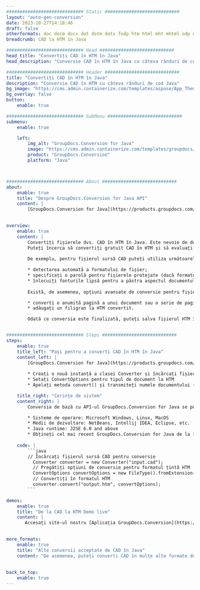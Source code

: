 ```yaml
---
############################# Static ############################
layout: "auto-gen-conversion"
date: 2023-10-27T14:18:46
draft: false
otherformats: doc docm docx dot dotm dotx fodp htm html mht mhtml odp odt otp pot potm potx pps ppsm ppsx ppt pptm pptx rtf
breadcrumb: CAD la HTM în Java

############################# Head ############################
head_title: "Convertiți CAD în HTM în Java"
head_description: "Conversie CAD în HTM în Java cu câteva rânduri de cod. Convertiți peste 160 de formate de fișiere folosind API-ul de conversie a documentelor GroupDocs pentru Java"

############################# Header ############################
title: "Convertiți CAD în HTM în Java"
description: "Conversie CAD în HTM cu câteva rânduri de cod Java"
bg_image: "https://cms.admin.containerize.com/templates/aspose/App_Themes/V3/images/bg/header1.png"
bg_overlay: false
button:
    enable: true

############################# SubMenu ############################
submenu:
    enable: true

    left:
        img_alt: "GroupDocs.Conversion for Java"
        image: "https://cms.admin.containerize.com/templates/groupdocs/images/product-logos/90x90-noborder/groupdocs-conversion-java.png"
        product: "GroupDocs.Conversion"
        platform: "Java"



############################# About ############################
about:
    enable: true
    title: "Despre GroupDocs.Conversion for Java API"
    content: |
        [GroupDocs.Conversion for Java](https://products.groupdocs.com/conversion/java/) este un API avansat de conversie a formatului de fișier pentru conversia între formate de imagini și documente populare, cum ar fi Microsoft Office, OpenDocument, PDF, HTML, e-mail, CAD. și multe altele cu doar câteva linii de cod. API-ul nativ detectează automat formatele documentelor originale și oferă multe opțiuni pentru personalizarea documentelor convertite. Împreună cu funcția de extragere a informațiilor dintr-un document, acceptă și stocarea în cache a rezultatelor conversiei pe discul local în mod implicit. Cu toate acestea, orice tip de stocare cache poate fi suportat prin implementarea interfețelor adecvate - Amazon S3, Dropbox, Google Drive, Windows Azure, Reddis sau orice altele.
    

overview:
    enable: true
    content: |
        Convertiți fișierele dvs. CAD în HTM în Java. Este nevoie de doar câteva linii de cod Java pe orice platformă la alegere, cum ar fi Windows, Linux, macOS.
        Puteți încerca să convertiți gratuit CAD în HTM și să evaluați calitatea rezultatelor conversiei. Împreună cu scripturile simple de conversie a fișierelor, puteți încerca opțiuni mai sofisticate pentru încărcarea fișierului sursă CAD și stocarea rezultatului HTM. 
        
        De exemplu, pentru fișierul sursă CAD puteți utiliza următoarele opțiuni de încărcare:

        * detectarea automată a formatului de fișier;
        * specificați o parolă pentru fișierele protejate (dacă formatul de fișier o acceptă);
        * înlocuiți fonturile lipsă pentru a păstra aspectul documentului.
        
        Există, de asemenea, opțiuni avansate de conversie pentru fișierul HTM:

        * converti o anumită pagină a unui document sau o serie de pagini;
        * adăugați un filigran la HTM convertit.

        Odată ce conversia este finalizată, puteți salva fișierul HTM în calea fișierului local sau în orice spațiu de stocare terță parte, cum ar fi FTP, Amazon S3, Google Drive, Dropbox etc. Rețineți - pentru a converti CAD la HTM, nu trebuie să instalați niciun software suplimentar, cum ar fi MS Office, Open Office, Adobe Acrobat Reader etc.


############################# Steps ############################
steps:
    enable: true
    title_left: "Pași pentru a converti CAD în HTM în Java"
    content_left: |
        [GroupDocs.Conversion for Java](https://products.groupdocs.com/conversion/java/) permite dezvoltatorilor să convertească cu ușurință fișierul CAD în HTM cu câteva linii de cod.
        
        * Creați o nouă instanță a clasei Converter și încărcați fișierul CAD cu calea completă
        * Setați ConvertOptions pentru tipul de document la HTM
        * Apelați metoda convert() și transmiteți numele documentului (calea completă) și formatul (HTM) ca parametru

    title_right: "Cerințe de sistem"
    content_right: |
        Conversia de bază cu API-ul GroupDocs.Conversion for Java se poate face cu doar câteva linii de cod. API-urile noastre sunt acceptate pe toate platformele și sistemele de operare majore. Înainte de a executa codul de mai jos, asigurați-vă că aveți următoarele cerințe preliminare instalate pe sistemul dvs.

        * Sisteme de operare: Microsoft Windows, Linux, MacOS
        * Medii de dezvoltare: NetBeans, Intellij IDEA, Eclipse, etc.
        * Java runtime: J2SE 6.0 and above
        * Obțineți cel mai recent GroupDocs.Conversion for Java de la [Maven](https://repository.groupdocs.com/webapp/#/artifacts/browse/tree/General/repo/com/groupdocs/groupdocs-conversion)
         
    code: |
        ```java    
        // Încărcați fișierul sursă CAD pentru conversie
          Converter converter = new Converter("input.cad");
          // Pregătiți opțiuni de conversie pentru formatul țintă HTM
          ConvertOptions convertOptions = new FileType().fromExtension("htm").getConvertOptions();
          // Convertiți în formatul HTM
          converter.convert("output.htm", convertOptions);
        ```

demos:
    enable: true
    title: "De la CAD la HTM Demo live"
    content: |
       Accesați site-ul nostru [Aplicația GroupDocs.Conversion](https://products.groupdocs.app/conversion/family) și încercați acum conversia CAD în HTM. Demo-ul gratuit are următoarele beneficii
          

more_formats:
    enable: true
    title: "Alte conversii acceptate de CAD în Java"
    content: "De asemenea, puteți converti CAD în multe alte formate de fișiere. Vă rugăm să vedeți lista de mai jos."
       
       
back_to_top:
    enable: true
---
```

